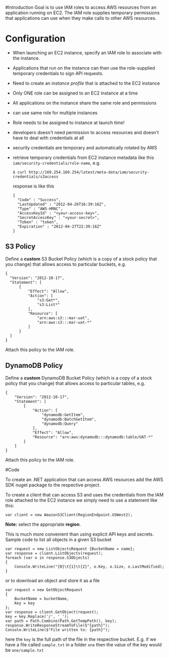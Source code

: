 #Introduction
Goal is to use IAM roles to access AWS resources from an application running on EC2. The IAM role supplies temporary permissions that applications can use when they make calls to other AWS resources.

# Configuration
* When launching an EC2 instance, specify an IAM role to associate with the instance.
* Applications that run on the instance can then use the role-supplied temporary credentials to sign API requests.
* Need to create an *instance profile* that is attached to the EC2 instance
* Only ONE role can be assigned to an EC2 instance at a time
* All applications on the instance share the same role and permissions
* can use same role for multiple instances
* Role needs to be assigned to instance at launch time!
* developers doesn't need permission to access resources and doesn't have to deal with credentials at all

* security credentials are temporary and automatically rotated by AWS
* retrieve temporary credentials from EC2 instance metadata like this `iam/security-credentials/role-name`, e.g.

  `$ curl http://169.254.169.254/latest/meta-data/iam/security-credentials/s3access`

  response is like this

  ```
  {
    "Code" : "Success",
    "LastUpdated" : "2012-04-26T16:39:16Z",
    "Type" : "AWS-HMAC",
    "AccessKeyId" : "<your-access-key>",
    "SecretAccessKey" : "<your-secret>",
    "Token" : "token",
    "Expiration" : "2012-04-27T22:39:16Z"
  }
  ```

## S3 Policy

Define a **custom** S3 Bucket Policy (which is a copy of a stock policy that you change) that allows access to particular buckets, e.g.

  ```
  {
    "Version": "2012-10-17",
    "Statement": [
        {
            "Effect": "Allow",
            "Action": [
                "s3:Get*",
                "s3:List*"
            ],
            "Resource": [
                "arn:aws:s3:::mar-uat",
                "arn:aws:s3:::mar-uat-*"
            ]
        }
    ]
  }
  ```

Attach this policy to the IAM role.

## DynamoDB Policy

Define a **custom** DynamoDB Bucket Policy (which is a copy of a stock policy that you change) that allows access to particular tables, e.g.

```
{
    "Version": "2012-10-17",
    "Statement": [
        {
            "Action": [
                "dynamodb:GetItem",
                "dynamodb:BatchGetItem",
                "dynamodb:Query"
            ],
            "Effect": "Allow",
            "Resource": "arn:aws:dynamodb:::dynamodb:table/UAT-*"
        }
    ]
}
```

Attach this policy to the IAM role.

#Code

To create an .NET application that can access AWS resources add the AWS SDK nuget package to the respective project.

To create a client that can access S3 and uses the credentials from the IAM role attached to the EC2 instance we simply need to use a statement like this:

```
var client = new AmazonS3Client(RegionEndpoint.USWest2);
```

**Note:** select the appropriate **region**.

This is much more convenient than using explicit API keys and secrets.
Sample code to list all objects in a given S3 bucket

```
var request = new ListObjectsRequest {BucketName = name};
var response = client.ListObjects(request);
foreach (var o in response.S3Objects)
{
    Console.WriteLine("{0}\t{1}\t{2}", o.Key, o.Size, o.LastModified);
}
```

or to download an object and store it as a file

```
var request = new GetObjectRequest
{
    BucketName = bucketName,
    Key = key
};
var response = client.GetObject(request);
key = key.Replace('/', '_');
var path = Path.Combine(Path.GetTempPath(), key);
response.WriteResponseStreamToFile($"{path}");
Console.WriteLine($"File written to: {path}");
``` 

here the `key` is the full path of the file in the respective bucket. E.g. if we have a file called `sample.txt` in a folder `one` then the value of the key would be `one/sample.txt`


